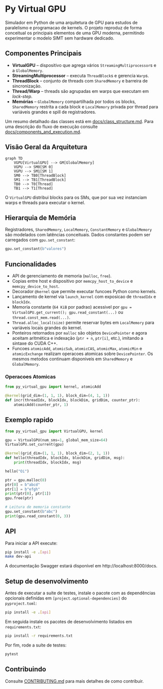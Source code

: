 # Py Virtual GPU

Simulador em Python de uma arquitetura de GPU para estudos de paralelismo e programacao de kernels. O projeto reproduz de forma conceitual os principais elementos de uma GPU moderna, permitindo experimentar o modelo SIMT sem hardware dedicado.

## Componentes Principais

- **VirtualGPU** – dispositivo que agrega vários `StreamingMultiprocessor`s e a `GlobalMemory`.
- **StreamingMultiprocessor** – executa `ThreadBlock`s e gerencia `Warp`s.
- **ThreadBlock** – conjunto de threads com `SharedMemory` e barreira de sincronização.
- **Thread/Warp** – threads são agrupadas em warps que executam em *lock-step*.
- **Memórias** – `GlobalMemory` compartilhada por todos os blocks, `SharedMemory` restrita a cada block e `LocalMemory` privada por thread para variáveis grandes e spill de registradores.

Um resumo detalhado das classes está em [docs/class_structure.md](docs/class_structure.md). Para uma descrição do fluxo de execução consulte [docs/components_and_execution.md](docs/components_and_execution.md).

## Visão Geral da Arquitetura

```mermaid
graph TD
    VGPU[VirtualGPU] --> GM[GlobalMemory]
    VGPU --> SM0[SM 0]
    VGPU --> SM1[SM 1]
    SM0 --> TB0[ThreadBlock]
    SM1 --> TB1[ThreadBlock]
    TB0 --> T0[Thread]
    TB1 --> T1[Thread]
```

O `VirtualGPU` distribui blocks para os SMs, que por sua vez instanciam warps e threads para executar o kernel.

## Hierarquia de Memória

Registradores, `SharedMemory`, `LocalMemory`, `ConstantMemory` e `GlobalMemory` são modelados com latências conceituais. Dados constantes podem ser carregados com `gpu.set_constant`:

```python
gpu.set_constant(b"valores")
```


## Funcionalidades

- API de gerenciamento de memoria (`malloc`, `free`).
- Copias entre host e dispositivo por `memcpy_host_to_device` e `memcpy_device_to_host`.
- Decorador `@kernel` que permite executar funcoes Python como kernels.
- Lançamento de kernel via `launch_kernel` com exposicao de `threadIdx` e `blockIdx`.
- Memoria constante (`64 KiB` por padrao) acessivel por
  `gpu = VirtualGPU.get_current(); gpu.read_constant(...)` ou `thread.const_mem.read(...)`.
- `Thread.alloc_local(size)` permite reservar bytes em `LocalMemory` para variáveis locais grandes do kernel.
- Ponteiros retornados por `malloc` são objetos `DevicePointer` e agora aceitam
  aritmética e indexação (`ptr + n`, `ptr[i]`, etc.), imitando a sintaxe do
  CUDA C++.
- Funcoes `atomicAdd`, `atomicSub`, `atomicCAS`, `atomicMax`, `atomicMin` e `atomicExchange` realizam operacoes atomicas sobre `DevicePointer`. Os mesmos metodos continuam disponiveis em `SharedMemory` e `GlobalMemory`.
### Operacoes Atomicas

```python
from py_virtual_gpu import kernel, atomicAdd

@kernel(grid_dim=(1, 1, 1), block_dim=(4, 1, 1))
def incr(threadIdx, blockIdx, blockDim, gridDim, counter_ptr):
    atomicAdd(counter_ptr, 1)
```

## Exemplo rapido


```python
from py_virtual_gpu import VirtualGPU, kernel

gpu = VirtualGPU(num_sms=1, global_mem_size=64)
VirtualGPU.set_current(gpu)

@kernel(grid_dim=(1, 1, 1), block_dim=(2, 1, 1))
def hello(threadIdx, blockIdx, blockDim, gridDim, msg):
    print(threadIdx, blockIdx, msg)

hello("Oi")

ptr = gpu.malloc(8)
ptr[0] = b"abcd"
ptr[1] = b"efgh"
print(ptr[0], ptr[1])
gpu.free(ptr)

# Leitura de memoria constante
gpu.set_constant(b"abc")
print(gpu.read_constant(0, 3))
```

## API

Para iniciar a API execute:

```bash
pip install -e .[api]
make dev-api
```

A documentação Swagger estará disponível em http://localhost:8000/docs.

## Setup de desenvolvimento

Antes de executar a suíte de testes, instale o pacote com as dependências opcionais definidas em `[project.optional-dependencies]` do `pyproject.toml`:

```bash
pip install -e .[api]
```

Em seguida instale os pacotes de desenvolvimento listados em `requirements.txt`:

```bash
pip install -r requirements.txt
```

Por fim, rode a suíte de testes:

```bash
pytest
```

## Contribuindo

Consulte [CONTRIBUTING.md](CONTRIBUTING.md) para mais detalhes de como contribuir.


